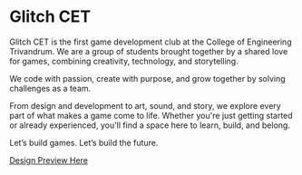 # Glitch CET
Glitch CET is the first game development club at the College of Engineering Trivandrum. 
We are a group of students brought together by a shared love for games, combining creativity, technology, and storytelling.

We code with passion, create with purpose, and grow together by solving challenges as a team.

From design and development to art, sound, and story, we explore every part of what makes a game come to life. Whether you're just getting started or already experienced, you'll find a space here to learn, build, and belong.

Let’s build games. Let’s build the future.

[Design Preview Here](https://www.figma.com/proto/pl3MUCMuWQWUSrZFekcYfd/GLITCH-Web-Design?page-id=0%3A1&team_id=1337131774322306441&node-id=23-266&starting-point-node-id=9%3A2&scaling=scale-down&content-scaling=fixed&t=qAw0RqOL9lrUzy6c-1)
